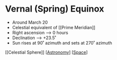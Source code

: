 # Vernal (Spring) Equinox

- Around March 20
- Celestial equivalent of [[Prime Meridian]]
- Right ascension --> 0 hours
- Declination --> +23.5˚
- Sun rises at 90˚ azimuth and sets at 270˚ azimuth

[[Celestial Sphere]] [[Astronomy]] [[Space]]

[//begin]: # "Autogenerated link references for markdown compatibility"
[prime-meridian]: prime-meridian "Prime Meridian"
[celestial-sphere]: celestial-sphere "Celestial Sphere"
[astronomy]: astronomy "Astronomy"
[space]: space "Space"
[//end]: # "Autogenerated link references"